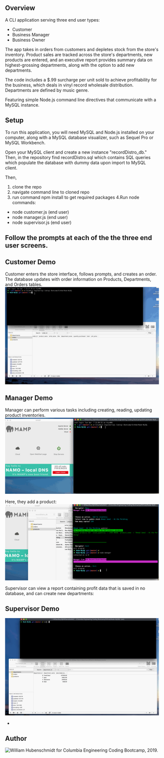 ## Overview

A CLI application serving three end user types:

* Customer
* Business Manager
* Business Owner

The app takes in orders from customers and depletes stock from the store's inventory. Product sales are tracked across the store's departments, new products are entered, and an executive report provides summary data on highest-grossing departments, along with the option to add new departments.

The code includes a $.99 surcharge per unit sold to achieve profitability for the business, which deals in vinyl record wholesale distribution. Departments are defined by music genre.

Featuring simple Node.js command line directives that communicate with a MySQL instance.

## Setup
To run this application, you will need MySQL and Node.js installed on your computer, along with a MySQL database visualizer, such as Sequel Pro or MySQL Workbench. 

Open your MySQL client and create a new instance "recordDistro_db." Then, in the repository find recordDistro.sql which contains SQL queries which populate the database with dummy data upon import to MySQL client.

Then,

1. clone the repo
2. navigate command line to cloned repo
3. run command npm install to get required packages
4.Run node commands:
* node customer.js (end user)
* node manager.js (end user)
* node supervisor.js (end user)

Follow the prompts at each of the the three end user screens.
-
## Customer Demo
Customer enters the store interface, follows prompts, and creates an order. The database updates with order information on Products, Departments, and Orders tables.
![customer-demo](https://github.com/hubenschmidt/Node-MySQL-Record-Distro/blob/master/customerOrderUpdatesMySQLdb.gif)

## Manager Demo
Manager can perform various tasks including creating, reading, updating product inventories.
![manager-demo](https://github.com/hubenschmidt/Node-MySQL-Record-Distro/blob/master/manager.gif)

Here, they add a product:
![manager-adds-product](https://github.com/hubenschmidt/Node-MySQL-Record-Distro/blob/master/manager_addProduct.gif)

Supervisor can view a report containing profit data that is saved in no database, and can create new departments:
## Supervisor Demo
![supervisor-demo](https://github.com/hubenschmidt/Node-MySQL-Record-Distro/blob/master/supervisor.gif)

-
## Author

![William Hubenschmidt](https://hubenschmidt.github.io/) for Columbia Engineering Coding Bootcamp, 2019.









